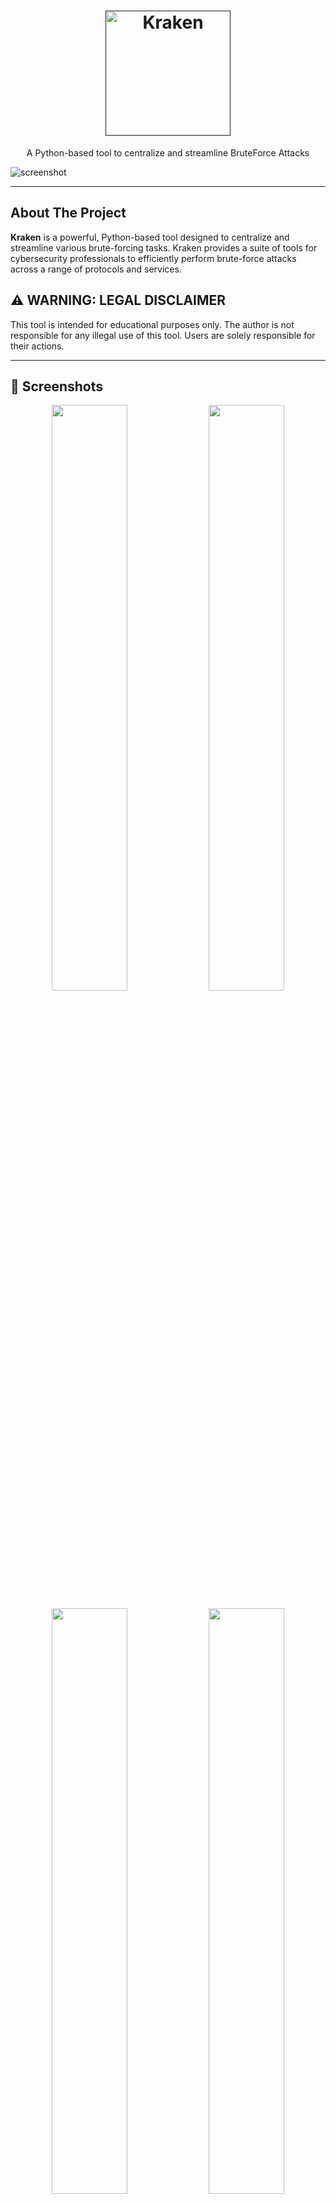
<h1 align="center">
  <a href="">
    <picture>
      <source height="200" media="(prefers-color-scheme: dark)" srcset="https://i.imgur.com/iuvsqmp.png">
      <img height="200" alt="Kraken" src="https://i.imgur.com/Z4LZoIk.png">
    </picture>
  </a>
  <br>
</h1>
<p align="center">
   A Python-based tool to centralize and streamline BruteForce Attacks
</p>

![screenshot](https://i.imgur.com/aYTy4Ll.gif)

---

## About The Project
<b>Kraken</b> is a powerful, Python-based tool designed to centralize and streamline various brute-forcing tasks. Kraken provides a suite of tools for cybersecurity professionals to efficiently perform brute-force attacks across a range of protocols and services.

## ⚠️  WARNING: LEGAL DISCLAIMER

This tool is intended for educational purposes only. The author is not responsible for any illegal use of this tool. Users are solely responsible 
for their actions.

---

## 👀 Screenshots

<p float="left" align="middle">
  <img src="https://i.imgur.com/wcgBbDU.png" width="49%" height="px">
  <img src="https://i.imgur.com/Xa0KzvD.png" width="49%">
</p>
<p float="left" align="middle">
  <img src="https://i.imgur.com/OvxKG1B.png" width="49%">
  <img src="https://i.imgur.com/W1vEUrj.png" width="49%">
</p>
<p float="left" align="middle">
  <img src="https://i.imgur.com/HoKXOBQ.png" width="49%">
  <img src="https://i.imgur.com/Un0IgfB.png" width="49%">
</p>

---

## ⚙️ Installation

To install Kraken, follow these steps:

```bash
git clone https://github.com/jasonxtn/kraken.git
cd Kraken
pip install -r requirements.txt
```

To launch Kraken:

```bash
python kraken.py
```

---

## 📖 Usage

Kraken offers a variety of tools for brute-forcing:

1. **Network Tools:**
   - FTP Brute Force
   - Kubernetes Brute Force
   - LDAP Brute Force
   - VOIP Brute Force
   - SSH Brute Force
   - Telnet Brute Force
   - WiFi Brute Force
   - WPA3 Brute Force

2. **Webapps Tools:**
   - CPanel Brute Force
   - Drupal Brute Force
   - Joomla Brute Force
   - Magento Brute Force
   - Office365 Brute Force
   - Prestashop Brute Force
   - OpenCart Brute Force
   - WooCommerce Brute Force
   - WordPress Brute Force
3. **Finder Tools:**
   - Admin Panel Finder
   - Directory Finder
   - Subdomain Finder

### To use a specific tool:

1. Launch Kraken from the command line.
2. Select the desired tool from the main menu by typing its corresponding number.
3. Follow the on-screen prompts to input the required information.
4. Review the results provided by the tool.

### Example:

```bash
root@kraken:~# 1
```
This command would start the FTP Brute Force tool.

---

## ⭐️ Show Your Support

If you find Kraken helpful or interesting, please consider giving us a star on GitHub. Your support helps promote the project and lets others know that it's worth checking out.

Thank you for your support! 🌟
